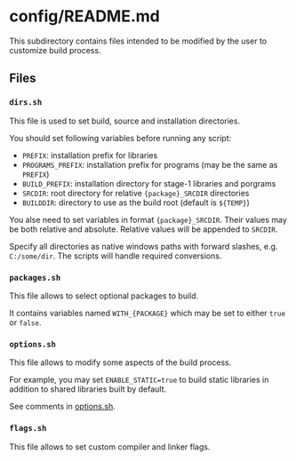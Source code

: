 # config/README.md

This subdirectory contains files intended to be modified by the user to
customize build process.

## Files

### `dirs.sh`

This file is used to set build, source and installation directories.

You should set following variables before running any script:

- `PREFIX`: installation prefix for libraries
- `PROGRAMS_PREFIX`: installation prefix for programs
  (may be the same as `PREFIX`)
- `BUILD_PREFIX`: installation directory for stage-1 libraries and porgrams
- `SRCDIR`: root directory for relative `{package}_SRCDIR` directories
- `BUILDDIR`: directory to use as the build root
  (default is `${TEMP}`)

You alse need to set variables in format `{package}_SRCDIR`. Their values
may be both relative and absolute. Relative values will be appended to
`SRCDIR`.

Specify all directories as native windows paths with forward slashes,
e.g. `C:/some/dir`. The scripts will handle required conversions.

### `packages.sh`

This file allows to select optional packages to build.

It contains variables named `WITH_{PACKAGE}` which may be set to either
`true` or `false`.

### `options.sh`

This file allows to modify some aspects of the build process.

For example, you may set `ENABLE_STATIC=true` to build static libraries
in addition to shared libraries built by default.

See comments in [options.sh](./options.sh).

### `flags.sh`

This file allows to set custom compiler and linker flags.
